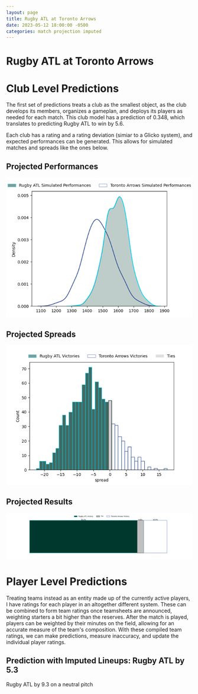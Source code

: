 ```yaml
---  
layout: page  
title: Rugby ATL at Toronto Arrows  
date: 2023-05-12 18:00:00 -0500  
categories: match projection imputed  
---
```

# Rugby ATL at Toronto Arrows

# Club Level Predictions


The first set of predictions treats a club as the smallest object, as the club develops its members, organizes a gameplan, and deploys its players as needed for each match. This club model has a prediction of 0.348, which translates to predicting Rugby ATL to win by 5.6.

Each club has a rating and a rating deviation (simiar to a Glicko system), and expected performances can be generated. This allows for simulated matches and spreads like the ones below.
## Projected Performances


![Projected Performances](plots/performances_2023-05-12-TorontoArrows-RugbyATL.png)
## Projected Spreads


![Projected Spreads](plots/spreads_2023-05-12-TorontoArrows-RugbyATL.png)
## Projected Results


![Projected Results](plots/resultbar_2023-05-12-TorontoArrows-RugbyATL.png)
# Player Level Predictions


Treating teams instead as an entity made up of the currently active players, I have ratings for each player in an altogether different system. These can be combined to form team ratings once teamsheets are announced, weighting starters a bit higher than the reserves. After the match is played, players can be weighted by their minutes on the field, allowing for an accurate measure of the team's composition. With these compiled team ratings, we can make predictions, measure inaccuracy, and update the individual player ratings.
## Prediction with Imputed Lineups: Rugby ATL by 5.3


Rugby ATL by 9.3 on a neutral pitch

